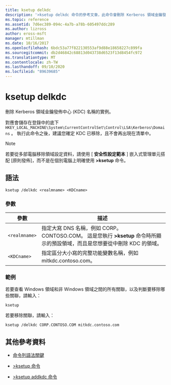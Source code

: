 ```yaml
---
title: ksetup delkdc
description: '>ksetup delkdc 命令的參考文章，此命令會刪除 Kerberos 領域金鑰發佈中心 (KDC) 名稱的實例。'
ms.topic: reference
ms.assetid: 7d6ec389-094c-4a7b-a78b-605497ddc289
ms.author: lizross
author: eross-msft
manager: mtillman
ms.date: 10/16/2017
ms.openlocfilehash: 6bdc53a77f822130553af9d88e18658227c899fa
ms.sourcegitcommit: db2d46842c68813d043738d6523f13d8454fc972
ms.translationtype: MT
ms.contentlocale: zh-TW
ms.lasthandoff: 09/10/2020
ms.locfileid: "89639685"
---
```

# <a name="ksetup-delkdc"></a>ksetup delkdc

刪除 Kerberos 領域金鑰發佈中心 (KDC) 名稱的實例。

對應會儲存在登錄中的底下 `HKEY_LOCAL_MACHINE\System\CurrentControlSet\Control\LSA\Kerberos\Domains` 。 執行此命令之後，建議您確定 KDC 已移除，且不會再出現在清單中。

> [!NOTE]
> 若要從多部電腦移除領域設定資料，請使用 [ **安全性設定範本** ] 嵌入式管理單元搭配 [原則發佈]，而不是在個別電腦上明確使用 **>ksetup** 命令。

## <a name="syntax"></a>語法

```
ksetup /delkdc <realmname> <KDCname>
```

### <a name="parameters"></a>參數

| 參數 | 描述 |
| --------- | ----------- |
| `<realmname>` | 指定大寫 DNS 名稱，例如 CORP。CONTOSO.COM。 這是您執行 **>ksetup** 命令時所顯示的預設領域，而且是您想要從中刪除 KDC 的領域。 |
| `<KDCname>` | 指定區分大小寫的完整功能變數名稱，例如 mitkdc.contoso.com。 |

### <a name="examples"></a>範例

若要查看 Windows 領域和非 Windows 領域之間的所有關聯，以及判斷要移除哪些關聯，請輸入：

```
ksetup
```

若要移除關聯，請輸入：

```
ksetup /delkdc CORP.CONTOSO.COM mitkdc.contoso.com
```

## <a name="additional-references"></a>其他參考資料

- [命令列語法關鍵](command-line-syntax-key.md)

- [>ksetup 命令](ksetup.md)

- [>ksetup addkdc 命令](ksetup-addkdc.md)